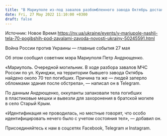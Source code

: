 ```yaml
---
title: "В Мариуполе из-под завалов разбомбленного завода Октябрь достали тела 70 погибших"
date: Fri, 27 May 2022 11:10:00 +0300
draft: false
---
```

Источник: Новое Время https://nv.ua/ukraine/events/v-mariupole-nashli-tela-70-pogibshih-pod-zavalami-zavoda-novosti-ukrainy-50245591.html


Война России против Украины — главные события 27 мая

Об этом сообщил советник мэра Мариуполя Петр Андрющенко.

«Мариуполь. Очередной могильник. В ходе разбора завалов МЧС России по ул. Куинджи, на территории бывшего завода Октябрь найдено около 70 тел погибших. Причина та же — людей заперло обломками здания после обстрела», — написал он в Telegram.

По данным Андрющенко, оккупанты запаковали тела погибших в пластиковые мешки и вывезли для захоронения в братской могиле в село Старый Крым.

«Идентификация не проводилась, но местные говорят, что особо идентифицировать нечего было с учетом состояния тел», — добавил он.

Присоединяйтесь к нам в соцсетях Facebook, Telegram и Instagram.
